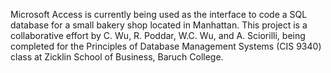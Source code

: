 Microsoft Access is currently being used as the interface to code a SQL database for a small bakery shop located in Manhattan. This project is a collaborative effort by C. Wu, R. Poddar, W.C. Wu, and A. Sciorilli, being completed for the Principles of Database Management Systems (CIS 9340) class at Zicklin School of Business, Baruch College.
